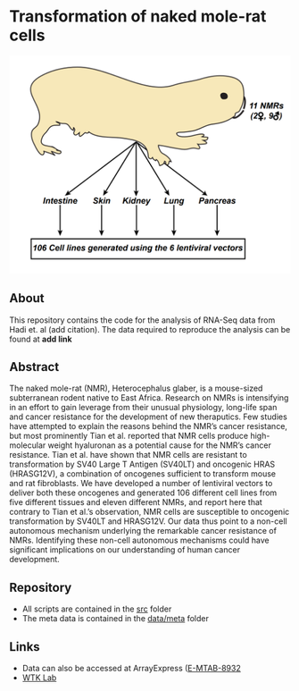 # Transformation of naked mole-rat cells

![](NMR.png)

## About
This repository contains the code for the analysis of RNA-Seq data from Hadi et. al (add citation).
The data required to reproduce the analysis can be found at **add link**

## Abstract
The naked mole-rat (NMR), Heterocephalus glaber, is a mouse-sized subterranean rodent native to East Africa. Research on NMRs is intensifying in an effort to gain leverage from their unusual physiology, long-life span and cancer resistance for the development of new theraputics. Few studies have attempted to explain the reasons behind the NMR’s cancer resistance, but most prominently Tian et al. reported that NMR cells produce high-molecular weight hyaluronan as a potential cause for the NMR’s cancer resistance. Tian et al. have shown that NMR cells are resistant to transformation by SV40 Large T Antigen (SV40LT) and oncogenic HRAS (HRASG12V), a combination of oncogenes sufficient to transform mouse and rat fibroblasts. We have developed a number of lentiviral vectors to deliver both these oncogenes and generated 106 different cell lines from five different tissues and eleven different NMRs, and report here that contrary to Tian et al.’s observation, NMR cells are susceptible to oncogenic transformation by SV40LT and HRASG12V. Our data thus point to a non-cell autonomous mechanism underlying the remarkable cancer resistance of NMRs. Identifying these non-cell autonomous mechanisms could have significant implications on our understanding of human cancer development.

## Repository
- All scripts are contained in the [src](src/) folder
- The meta data is contained in the [data/meta](data/meta) folder

## Links
- Data can also be accessed at ArrayExpress ([E-MTAB-8932](missing)
- [WTK Lab](www.wtklab.com)

